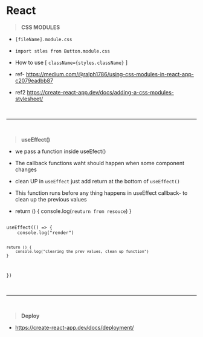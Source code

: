 # React

> <strong>CSS MODULES</strong>

- `[fileName].module.css`
- `import stles from Button.module.css`

- How to use
    [ `className={styles.className}` ] 

- ref- https://medium.com/@ralph1786/using-css-modules-in-react-app-c2079eadbb87

- ref2  https://create-react-app.dev/docs/adding-a-css-modules-stylesheet/

<br>
<hr>
<br>

> <strong>useEffect()</strong>

- we pass a function inside useEfect()

- The callback functions waht should happen when some component changes

- clean UP in `useEffect` just add return at the bottom of `useEffect()`

- This function runs before any thing happens in useEffect callback- to clean up the previous values
- return () {
    console.log(`reuturn from resouce`)
}


<code>
useEffect(() => {
    console.log("render")

    return () {
        console.log("clearing the prev values, clean up function")
    }
})
</code>

<br>
<hr>
<br>

> <strong> Deploy </strong>

- https://create-react-app.dev/docs/deployment/